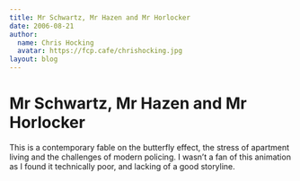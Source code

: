 ```yaml
---
title: Mr Schwartz, Mr Hazen and Mr Horlocker
date: 2006-08-21
author:
  name: Chris Hocking
  avatar: https://fcp.cafe/chrishocking.jpg
layout: blog
---
```

# Mr Schwartz, Mr Hazen and Mr Horlocker

This is a contemporary fable on the butterfly effect, the stress of apartment living and the challenges of modern policing. I wasn’t a fan of this animation as I found it technically poor, and lacking of a good storyline.